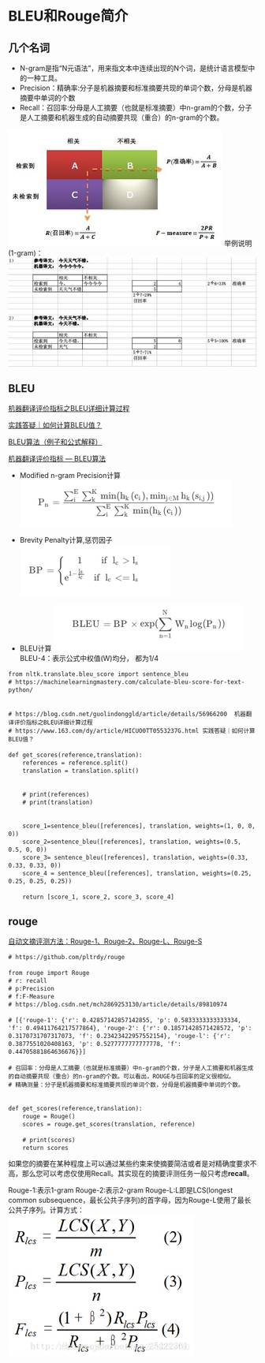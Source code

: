 # BLEU和Rouge简介
##  几个名词
- N-gram是指“N元语法”，用来指文本中连续出现的N个词，是统计语言模型中的一种工具。
 - Precision：精确率:分子是机器摘要和标准摘要共现的单词个数，分母是机器摘要中单词的个数
 - Recall：召回率:分母是人工摘要（也就是标准摘要）中n-gram的个数，分子是人工摘要和机器生成的自动摘要共现（重合）的n-gram的个数。

 ![](media/16872478209330/16872591220173.jpg)
举例说明(1-gram)：
![](media/16872478209330/16872602865344.jpg)

##  BLEU 
[机器翻译评价指标之BLEU详细计算过程](https://blog.csdn.net/guolindonggld/article/details/56966200)

[实践答疑｜如何计算BLEU值？](https://www.163.com/dy/article/HICUO0TT0553237G.html)

[BLEU算法（例子和公式解释）](https://blog.csdn.net/qq_30232405/article/details/104219396)

[机器翻译评价指标 — BLEU算法](https://www.cnblogs.com/jiangxinyang/p/10523585.html)

- Modified n-gram Precision计算
![](media/16872478209330/16872610183846.jpg)

- Brevity Penalty计算,惩罚因子
![](media/16872478209330/16872610427442.jpg)

- BLEU计算
![](media/16872478209330/16872610519067.jpg)
BLEU-4：表示公式中权值(W)均分， 都为1/4

```
from nltk.translate.bleu_score import sentence_bleu
# https://machinelearningmastery.com/calculate-bleu-score-for-text-python/

  
# https://blog.csdn.net/guolindonggld/article/details/56966200  机器翻译评价指标之BLEU详细计算过程
# https://www.163.com/dy/article/HICUO0TT0553237G.html 实践答疑｜如何计算BLEU值？

def get_scores(reference,translation):
    references = reference.split()
    translation = translation.split()

    
    # print(references)
    # print(translation)


    score_1=sentence_bleu([references], translation, weights=(1, 0, 0, 0))
    score_2=sentence_bleu([references], translation, weights=(0.5, 0.5, 0, 0))
    score_3= sentence_bleu([references], translation, weights=(0.33, 0.33, 0.33, 0))
    score_4 = sentence_bleu([references], translation, weights=(0.25, 0.25, 0.25, 0.25))

    return [score_1, score_2, score_3, score_4]
```
## rouge
[自动文摘评测方法：Rouge-1、Rouge-2、Rouge-L、Rouge-S](https://blog.csdn.net/mch2869253130/article/details/89810974)
```
# https://github.com/pltrdy/rouge

from rouge import Rouge 
# r: recall
# p:Precision
# f:F-Measure
# https://blog.csdn.net/mch2869253130/article/details/89810974

# [{'rouge-1': {'r': 0.42857142857142855, 'p': 0.5833333333333334, 'f': 0.49411764217577864}, 'rouge-2': {'r': 0.18571428571428572, 'p': 0.3170731707317073, 'f': 0.23423422957552154}, 'rouge-l': {'r': 0.3877551020408163, 'p': 0.5277777777777778, 'f': 0.44705881864636676}}]

# 召回率：分母是人工摘要（也就是标准摘要）中n-gram的个数，分子是人工摘要和机器生成的自动摘要共现（重合）的n-gram的个数。可以看出，ROUGE与召回率的定义很相似。
# 精确测量：分子是机器摘要和标准摘要共现的单词个数，分母是机器摘要中单词的个数。


def get_scores(reference,translation):
    rouge = Rouge()
    scores = rouge.get_scores(translation, reference)

    # print(scores)
    return scores
```
如果您的摘要在某种程度上可以通过某些约束来使摘要简洁或者是对精确度要求不高，那么您可以考虑仅使用Recall。其实现在的摘要评测任务一般只考虑**recall**。

Rouge-1:表示1-gram
Rouge-2:表示2-gram
Rouge-L:L即是LCS(longest common subsequence，最长公共子序列)的首字母，因为Rouge-L使用了最长公共子序列。计算方式：
![](media/16872478209330/16872605524668.jpg)









